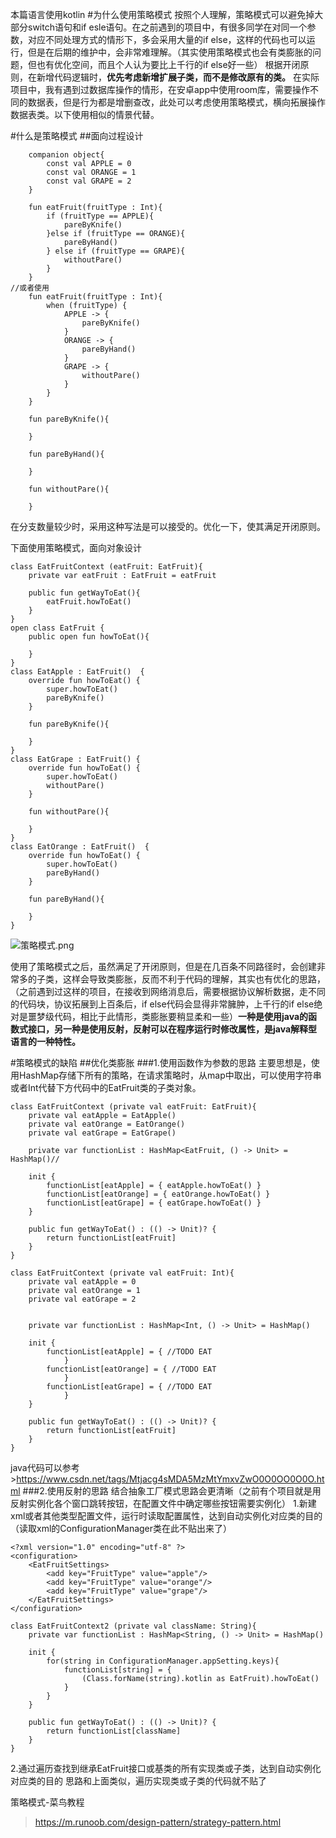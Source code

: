 本篇语言使用kotlin
#为什么使用策略模式
按照个人理解，策略模式可以避免掉大部分switch语句和if esle语句。在之前遇到的项目中，有很多同学在对同一个参数，对应不同处理方式的情形下，多会采用大量的if  else，这样的代码也可以运行，但是在后期的维护中，会非常难理解。（其实使用策略模式也会有类膨胀的问题，但也有优化空间，而且个人认为要比上千行的if else好一些）
根据开闭原则，在新增代码逻辑时，**优先考虑新增扩展子类，而不是修改原有的类。**
在实际项目中，我有遇到过数据库操作的情形，在安卓app中使用room库，需要操作不同的数据表，但是行为都是增删查改，此处可以考虑使用策略模式，横向拓展操作数据表类。以下使用相似的情景代替。

#什么是策略模式
##面向过程设计
```
    companion object{
        const val APPLE = 0
        const val ORANGE = 1
        const val GRAPE = 2
    }

    fun eatFruit(fruitType : Int){
        if (fruitType == APPLE){
            pareByKnife()
        }else if (fruitType == ORANGE){
            pareByHand()
        } else if (fruitType == GRAPE){
            withoutPare()
        }
    }
//或者使用
    fun eatFruit(fruitType : Int){
        when (fruitType) {
            APPLE -> {
                pareByKnife()
            }
            ORANGE -> {
                pareByHand()
            }
            GRAPE -> {
                withoutPare()
            }
        }
    }

    fun pareByKnife(){

    }

    fun pareByHand(){

    }

    fun withoutPare(){

    }
```
在分支数量较少时，采用这种写法是可以接受的。优化一下，使其满足开闭原则。

下面使用策略模式，面向对象设计
```
class EatFruitContext (eatFruit: EatFruit){
    private var eatFruit : EatFruit = eatFruit

    public fun getWayToEat(){
        eatFruit.howToEat()
    }
}
open class EatFruit {
    public open fun howToEat(){

    }
}
class EatApple : EatFruit()  {
    override fun howToEat() {
        super.howToEat()
        pareByKnife()
    }

    fun pareByKnife(){

    }
}
class EatGrape : EatFruit() {
    override fun howToEat() {
        super.howToEat()
        withoutPare()
    }

    fun withoutPare(){

    }
}
class EatOrange : EatFruit()  {
    override fun howToEat() {
        super.howToEat()
        pareByHand()
    }

    fun pareByHand(){

    }
}
```
![策略模式.png](https://upload-images.jianshu.io/upload_images/24860325-cb3c6df67d5f7bd7.png?imageMogr2/auto-orient/strip%7CimageView2/2/w/1240)

使用了策略模式之后，虽然满足了开闭原则，但是在几百条不同路径时，会创建非常多的子类，这样会导致类膨胀，反而不利于代码的理解，其实也有优化的思路，（之前遇到过这样的项目，在接收到网络消息后，需要根据协议解析数据，走不同的代码块，协议拓展到上百条后，if else代码会显得非常臃肿，上千行的if else绝对是噩梦级代码，相比于此情形，类膨胀要稍显柔和一些）**一种是使用java的函数式接口，另一种是使用反射，反射可以在程序运行时修改属性，是java解释型语言的一种特性。**

#策略模式的缺陷
##优化类膨胀
###1.使用函数作为参数的思路
主要思想是，使用HashMap存储下所有的策略，在请求策略时，从map中取出，可以使用字符串或者Int代替下方代码中的EatFruit类的子类对象。
```
class EatFruitContext (private val eatFruit: EatFruit){
    private val eatApple = EatApple() 
    private val eatOrange = EatOrange()
    private val eatGrape = EatGrape()

    private var functionList : HashMap<EatFruit, () -> Unit> = HashMap()//

    init {
        functionList[eatApple] = { eatApple.howToEat() }
        functionList[eatOrange] = { eatOrange.howToEat() }
        functionList[eatGrape] = { eatGrape.howToEat() }
    }

    public fun getWayToEat() : (() -> Unit)? {
        return functionList[eatFruit]
    }
}
```

```
class EatFruitContext (private val eatFruit: Int){
    private val eatApple = 0
    private val eatOrange = 1
    private val eatGrape = 2


    private var functionList : HashMap<Int, () -> Unit> = HashMap()

    init {
        functionList[eatApple] = { //TODO EAT 
            }
        functionList[eatOrange] = { //TODO EAT 
            }
        functionList[eatGrape] = { //TODO EAT
            }
    }

    public fun getWayToEat() : (() -> Unit)? {
        return functionList[eatFruit]
    }
}
```
java代码可以参考>https://www.csdn.net/tags/Mtjacg4sMDA5MzMtYmxvZwO0O0OO0O0O.html
###2.使用反射的思路
结合抽象工厂模式思路会更清晰（之前有个项目就是用反射实例化各个窗口跳转按钮，在配置文件中确定哪些按钮需要实例化）
1.新建xml或者其他类型配置文件，运行时读取配置属性，达到自动实例化对应类的目的（读取xml的ConfigurationManager类在此不贴出来了）
```
<?xml version="1.0" encoding="utf-8" ?>
<configuration>
    <EatFruitSettings>
        <add key="FruitType" value="apple"/>
        <add key="FruitType" value="orange"/>
        <add key="FruitType" value="grape"/>
    </EatFruitSettings>
</configuration>
```
```
class EatFruitContext2 (private val className: String){
    private var functionList : HashMap<String, () -> Unit> = HashMap()

    init {
        for(string in ConfigurationManager.appSetting.keys){
            functionList[string] = {
                (Class.forName(string).kotlin as EatFruit).howToEat()
            }
        }
    }

    public fun getWayToEat() : (() -> Unit)? {
        return functionList[className]
    }
}
```
2.通过遍历查找到继承EatFruit接口或基类的所有实现类或子类，达到自动实例化对应类的目的
思路和上面类似，遍历实现类或子类的代码就不贴了

策略模式-菜鸟教程
>https://m.runoob.com/design-pattern/strategy-pattern.html
